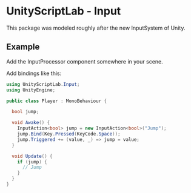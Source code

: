 # UnityScriptLab - Input

This package was modeled roughly after the new InputSystem of Unity.

## Example

Add the InputProcessor component somewhere in your scene.

Add bindings like this:

```csharp
using UnityScriptLab.Input;
using UnityEngine;

public class Player : MonoBehaviour {

  bool jump;

  void Awake() {
    InputAction<bool> jump = new InputAction<bool>("Jump");
    jump.Bind(Key.Pressed(KeyCode.Space));
    jump.Triggered += (value, _) => jump = value;
  }

  void Update() {
    if (jump) {
      // Jump
    }
  }
}
```
